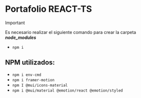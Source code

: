 # Portafolio REACT-TS

> [!IMPORTANT]
> Es necesario realizar el siguiente comando para crear la carpeta _**node_modules**_
> - `npm i`

## NPM utilizados:
- `npm i env-cmd`
- `npm i framer-motion`
- `npm I @mui/icons-material`
- `npm i @mui/material @emotion/react @emotion/styled`
